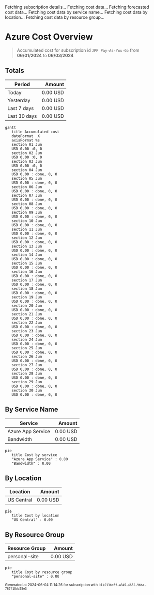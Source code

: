Fetching subscription details...
Fetching cost data...
Fetching forecasted cost data...
Fetching cost data by service name...
Fetching cost data by location...
Fetching cost data by resource group...
# Azure Cost Overview

> Accumulated cost for subscription id `JPF Pay-As-You-Go` from **06/01/2024** to **06/03/2024**

## Totals

|Period|Amount|
|---|---:|
|Today|0.00 USD|
|Yesterday|0.00 USD|
|Last 7 days|0.00 USD|
|Last 30 days|0.00 USD|

```mermaid
gantt
   title Accumulated cost
   dateFormat  X
   axisFormat %s
   section 01 Jun
   USD 0.00 :0, 0
   section 02 Jun
   USD 0.00 :0, 0
   section 03 Jun
   USD 0.00 :0, 0
   section 04 Jun
   USD 0.00 : done, 0, 0
   section 05 Jun
   USD 0.00 : done, 0, 0
   section 06 Jun
   USD 0.00 : done, 0, 0
   section 07 Jun
   USD 0.00 : done, 0, 0
   section 08 Jun
   USD 0.00 : done, 0, 0
   section 09 Jun
   USD 0.00 : done, 0, 0
   section 10 Jun
   USD 0.00 : done, 0, 0
   section 11 Jun
   USD 0.00 : done, 0, 0
   section 12 Jun
   USD 0.00 : done, 0, 0
   section 13 Jun
   USD 0.00 : done, 0, 0
   section 14 Jun
   USD 0.00 : done, 0, 0
   section 15 Jun
   USD 0.00 : done, 0, 0
   section 16 Jun
   USD 0.00 : done, 0, 0
   section 17 Jun
   USD 0.00 : done, 0, 0
   section 18 Jun
   USD 0.00 : done, 0, 0
   section 19 Jun
   USD 0.00 : done, 0, 0
   section 20 Jun
   USD 0.00 : done, 0, 0
   section 21 Jun
   USD 0.00 : done, 0, 0
   section 22 Jun
   USD 0.00 : done, 0, 0
   section 23 Jun
   USD 0.00 : done, 0, 0
   section 24 Jun
   USD 0.00 : done, 0, 0
   section 25 Jun
   USD 0.00 : done, 0, 0
   section 26 Jun
   USD 0.00 : done, 0, 0
   section 27 Jun
   USD 0.00 : done, 0, 0
   section 28 Jun
   USD 0.00 : done, 0, 0
   section 29 Jun
   USD 0.00 : done, 0, 0
   section 30 Jun
   USD 0.00 : done, 0, 0
```

## By Service Name

|Service|Amount|
|---|---:|
|Azure App Service|0.00 USD|
|Bandwidth|0.00 USD|

```mermaid
pie
   title Cost by service
   "Azure App Service" : 0.00
   "Bandwidth" : 0.00
```

## By Location

|Location|Amount|
|---|---:|
|US Central|0.00 USD|

```mermaid
pie
   title Cost by location
   "US Central" : 0.00
```

## By Resource Group

|Resource Group|Amount|
|---|---:|
|personal-site|0.00 USD|

```mermaid
pie
   title Cost by resource group
   "personal-site" : 0.00
```

<sup>Generated at 2024-06-04 11:14:26 for subscription with id `4913be3f-a345-4652-9bba-767418dd25e3`</sup>
